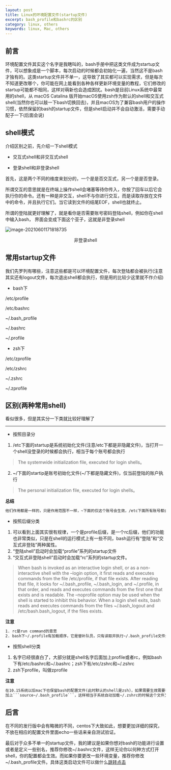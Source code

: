 ```yaml
---
layout: post
title: Linux的环境配置文件(startup文件)
excerpt: bash_profile和bashrc的区别
category: linux, others
keywords: linux, Mac, others
---
```


## 前言

环境配置文件其实这个名字是我瞎叫的，bash手册中把这类文件成为startup文件，可以想象成是一个脚本，每次启动的时候都会初始化一遍，当然这不是bash才独有的。这类startup文件并不单一，这导致了其实都可以实现需求，但是每次不知道更改哪个，你可能在网上能看到各种各样更新环境变量的教程，它们修改的startup可能都不相同，这样对萌新也会造成困扰。bash是目前Linux系统中最常用的shell，从 macOS Catalina 版开始macOS使用zsh作为默认的shell和交互式shell(当然你也可以敲一下bash切换回去)，并且macOS为了兼容bash用户的操作习惯，依然保留的bash的startup文件，但是shell启动并不会自动激活，需要手动配子一下(后面会说)



## shell模式

介绍区别之前，先介绍一下shell模式

- 交互式shell和非交互式shell

- 登录shell和非登录shell

首先，这是两个不同的维度来划分的，一个是是否交互式，另一个是是否登录。

所谓交互的意思就是在终端上操作shell会堵塞等待你传入，你按了回车以后它会执行你的命令。还有一种是非交互，shell不与你进行交互，而是读取存放在文件中的命令，并且执行它们。当它读到文件的结尾EOF，shell也就终止。

所谓的登陆就更好理解了，就是看你是否需要账号密码登陆shell，例如你在shell中输入bash， 界面会变成下面这个亚子，这就是非登录shell

![image-20210601171818735](https://mypicgogo.oss-cn-hangzhou.aliyuncs.com/tuchuang20210601171818.png)

<center>非登录shell</center>



## 常用startup文件

我们先罗列有哪些，注意这些都是可以环境配置文件，每次登陆都会被执行(注意其实还有logout文件，每次退出shell都会执行，但是用的比较少这里就不作介绍)

- bash下

/etc/profile

/etc/bashrc

~/.bash_profile

~/.bashrc

~/.profile

- zsh下

/etc/zprofile

/etc/zshrc

~/.zshrc

~/.zprofile

## 区别(两种常用shell)

看似很多，但是其实分一下类就比较好理解了

---

- 按照目录分

1. /etc下面的startup是系统初始化文件(注意/etc下都是非隐藏文件)，当打开一个shell没登录的时候都会执行，相当于每个账号都会执行

> The systemwide initialization file, executed for login shells。

2. ~/下面的startip是账号初始化文件(~/下都是隐藏文件)，仅当前登陆的账户执行

> The personal initialization file, executed for login shells。

**总结**

```tex
他们作用都是一样的，只是作用范围不一样，~下面的仅这个账号会生效，/etc下面所有账号都会生效，用于设置所有用户共同的配置。
```



- 按照后缀分类

1. 可以看到上面其实很有规律，一个是profile后缀，是一个rc后缀，他们的功能也非常类似，只是在shell的运行模式上有一些不同，bash运行有“登陆”和“交互式非登陆”两种属性。
2. “登陆shell”启动时会加载“profile”系列的startup文件
3. “交互式非登陆shell”启动时会加载“rc”系列的startup文件。

> When bash is invoked as an interactive login shell, or as a non-interactive shell with the –login option, it first reads and executes commands from the file /etc/profile, if that file exists. After reading that file, it looks for ~/.bash_profile, ~/.bash_login, and ~/.profile, in that order, and reads and executes commands from the first one that exists and is readable. The –noprofile option may be used when the shell is started to inhibit this behavior.
> When a login shell exits, bash reads and executes commands from the files ~/.bash_logout and /etc/bash.bash_logout, if the files exists.

**注意**

```tex
1. rc是run command的意思
2. bash下~/.profile有加载顺序，它是替补队员，只有读取并执行~/.bash_profile文件失败才会读取并执行~/.profile文件
```

- 按照shell分类

1. 名字已经很直白了，大部分就是shell名字后面加上profile或者rc，例如bash下有/etc/bashrc和~/.bashrc；zsh下有/etc/zshrc和~/.zshrc
2. zsh下profile，叫做zprofile

**注意**

```markdown
在10.15系统以后mac下也保留bash的配置文件(此时默认的shell是zsh)，如果需要生效需要在~/.zshrc</br>
加上```source~/.bash_profile```，这样相当于系统自动加载~/.zshrc的时候这个文件又去触发加载.bash_profile
```



## 后言

在不同的发行版中会有略微的不同，centos下大致如此，想要更加详细的探究，不放在相应的配置文件里面echo一些话来亲自测试验证。

最后对于众多不单一的startup文件，我的建议是如果你想对bash的功能进行设置或者是定义一些别名，推荐你修改~/.bashrc文件，这样无论你以何种方式打开shell，你的配置都会生效。而如果你要更改一些环境变量，推荐你修改~/.bash_profile文件。具体这类启动文件可以做什么[跳转点击](https://www.someget.cn/other,%20linux/2020/06/02/linux_evnFile)
